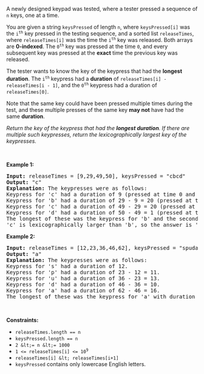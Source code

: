A newly designed keypad was tested, where a tester pressed a sequence of `` n `` keys, one at a time.

You are given a string `` keysPressed `` of length `` n ``, where `` keysPressed[i] `` was the <code>i<sup>th</sup></code> key pressed in the testing sequence, and a sorted list `` releaseTimes ``, where `` releaseTimes[i] `` was the time the <code>i<sup>th</sup></code> key was released. Both arrays are __0-indexed__. The <code>0<sup>th</sup></code> key was pressed at the time `` 0 ``,&nbsp;and every subsequent key was pressed at the __exact__ time the previous key was released.

The tester wants to know the key of the keypress that had the __longest duration__. The <code>i<sup>th</sup></code><sup> </sup>keypress had a __duration__ of `` releaseTimes[i] - releaseTimes[i - 1] ``, and the <code>0<sup>th</sup></code> keypress had a duration of `` releaseTimes[0] ``.

Note that the same key could have been pressed multiple times during the test, and these multiple presses of the same key __may not__ have had the same __duration__.

_Return the key of the keypress that had the __longest duration__. If there are multiple such keypresses, return the lexicographically largest key of the keypresses._

&nbsp;

__Example 1:__

<pre>
<strong>Input:</strong> releaseTimes = [9,29,49,50], keysPressed = "cbcd"
<strong>Output:</strong> "c"
<strong>Explanation:</strong> The keypresses were as follows:
Keypress for 'c' had a duration of 9 (pressed at time 0 and released at time 9).
Keypress for 'b' had a duration of 29 - 9 = 20 (pressed at time 9 right after the release of the previous character and released at time 29).
Keypress for 'c' had a duration of 49 - 29 = 20 (pressed at time 29 right after the release of the previous character and released at time 49).
Keypress for 'd' had a duration of 50 - 49 = 1 (pressed at time 49 right after the release of the previous character and released at time 50).
The longest of these was the keypress for 'b' and the second keypress for 'c', both with duration 20.
'c' is lexicographically larger than 'b', so the answer is 'c'.
</pre>

__Example 2:__

<pre>
<strong>Input:</strong> releaseTimes = [12,23,36,46,62], keysPressed = "spuda"
<strong>Output:</strong> "a"
<strong>Explanation:</strong> The keypresses were as follows:
Keypress for 's' had a duration of 12.
Keypress for 'p' had a duration of 23 - 12 = 11.
Keypress for 'u' had a duration of 36 - 23 = 13.
Keypress for 'd' had a duration of 46 - 36 = 10.
Keypress for 'a' had a duration of 62 - 46 = 16.
The longest of these was the keypress for 'a' with duration 16.</pre>

&nbsp;

__Constraints:__

*   `` releaseTimes.length == n ``
*   `` keysPressed.length == n ``
*   `` 2 &lt;= n &lt;= 1000 ``
*   <code>1 &lt;= releaseTimes[i] &lt;= 10<sup>9</sup></code>
*   `` releaseTimes[i] &lt; releaseTimes[i+1] ``
*   `` keysPressed `` contains only lowercase English letters.